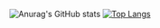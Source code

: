 ![Anurag's GitHub stats](https://github-readme-stats.vercel.app/api?username=DavidAMaldonadoH&show_icons=true&theme=dracula&count_private=true)
[![Top Langs](https://github-readme-stats.vercel.app/api/top-langs/?username=DavidAMaldonadoH&layout=compact)](https://github.com/DavidMaldonadoH/github-readme-stats)
<!--
**DavidAMaldonadoH/DavidAMaldonadoH** is a ✨ _special_ ✨ repository because its `README.md` (this file) appears on your GitHub profile.

Here are some ideas to get you started:

- 🔭 I’m currently working on ...
- 🌱 I’m currently learning ...
- 👯 I’m looking to collaborate on ...
- 🤔 I’m looking for help with ...
- 💬 Ask me about ...
- 📫 How to reach me: ...
- 😄 Pronouns: ...
- ⚡ Fun fact: ...
-->
